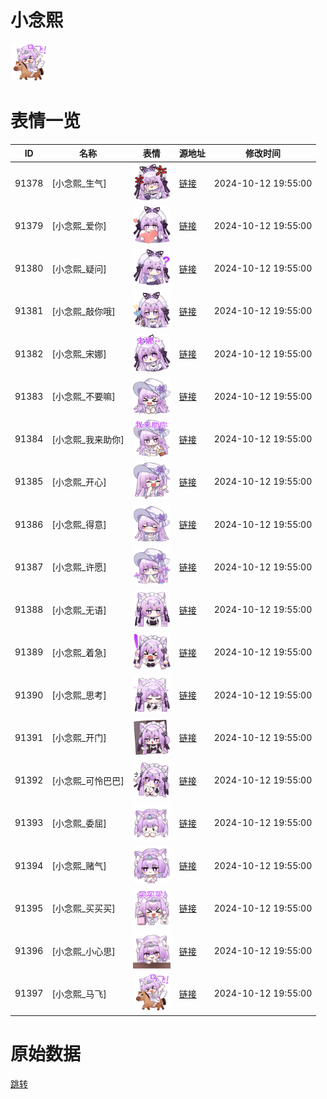 # 小念熙

<img src="./cover.png" height="60" alt="cover" />

# 表情一览

|ID|名称|表情|源地址|修改时间|
|----|----|----|----|----|
|91378|[小念熙_生气]|<img src="./pic/091378_%5B小念熙_生气%5D.png" height="60" alt="生气"/>|[链接](https://i0.hdslb.com/bfs/garb/512259e7093cf5c5f3f576a5bf375eb966651f29.png)|2024-10-12 19:55:00|
|91379|[小念熙_爱你]|<img src="./pic/091379_%5B小念熙_爱你%5D.png" height="60" alt="爱你"/>|[链接](https://i0.hdslb.com/bfs/garb/872a1d30ea430345f6d42852157337382c3f1666.png)|2024-10-12 19:55:00|
|91380|[小念熙_疑问]|<img src="./pic/091380_%5B小念熙_疑问%5D.png" height="60" alt="疑问"/>|[链接](https://i0.hdslb.com/bfs/garb/67586a277de223843ebf1bf3d47ac0ce8e780b72.png)|2024-10-12 19:55:00|
|91381|[小念熙_敲你哦]|<img src="./pic/091381_%5B小念熙_敲你哦%5D.png" height="60" alt="敲你哦"/>|[链接](https://i0.hdslb.com/bfs/garb/523e8d8b87f310d22a6b924adb4585b02aae4afd.png)|2024-10-12 19:55:00|
|91382|[小念熙_宋娜]|<img src="./pic/091382_%5B小念熙_宋娜%5D.png" height="60" alt="宋娜"/>|[链接](https://i0.hdslb.com/bfs/garb/426a1ed2d72cb2daf950eb1ba52c1ff835b35fd6.png)|2024-10-12 19:55:00|
|91383|[小念熙_不要嘛]|<img src="./pic/091383_%5B小念熙_不要嘛%5D.png" height="60" alt="不要嘛"/>|[链接](https://i0.hdslb.com/bfs/garb/c22955bbbf176ff7aa49115cfeb1edd4bbceae63.png)|2024-10-12 19:55:00|
|91384|[小念熙_我来助你]|<img src="./pic/091384_%5B小念熙_我来助你%5D.png" height="60" alt="我来助你"/>|[链接](https://i0.hdslb.com/bfs/garb/d28057eb9acad7dbb26a9b469f524c2d6951a1e1.png)|2024-10-12 19:55:00|
|91385|[小念熙_开心]|<img src="./pic/091385_%5B小念熙_开心%5D.png" height="60" alt="开心"/>|[链接](https://i0.hdslb.com/bfs/garb/91805b7daebf645b10a1958959bd2a6b81b8ca24.png)|2024-10-12 19:55:00|
|91386|[小念熙_得意]|<img src="./pic/091386_%5B小念熙_得意%5D.png" height="60" alt="得意"/>|[链接](https://i0.hdslb.com/bfs/garb/3ca1f2982e8c4fdcba9cb455e34d4b252feb0960.png)|2024-10-12 19:55:00|
|91387|[小念熙_许愿]|<img src="./pic/091387_%5B小念熙_许愿%5D.png" height="60" alt="许愿"/>|[链接](https://i0.hdslb.com/bfs/garb/57b5f6a7f181c593cb77e76c891d04af8abce5a2.png)|2024-10-12 19:55:00|
|91388|[小念熙_无语]|<img src="./pic/091388_%5B小念熙_无语%5D.png" height="60" alt="无语"/>|[链接](https://i0.hdslb.com/bfs/garb/c4928564b406f7482b07babd5427e61c2a6c6df5.png)|2024-10-12 19:55:00|
|91389|[小念熙_着急]|<img src="./pic/091389_%5B小念熙_着急%5D.png" height="60" alt="着急"/>|[链接](https://i0.hdslb.com/bfs/garb/fb58996bc33fcd978e54b94fb30f54dc38982805.png)|2024-10-12 19:55:00|
|91390|[小念熙_思考]|<img src="./pic/091390_%5B小念熙_思考%5D.png" height="60" alt="思考"/>|[链接](https://i0.hdslb.com/bfs/garb/66212f873c61bda545582346fbe4e96cc8ca03d9.png)|2024-10-12 19:55:00|
|91391|[小念熙_开门]|<img src="./pic/091391_%5B小念熙_开门%5D.png" height="60" alt="开门"/>|[链接](https://i0.hdslb.com/bfs/garb/1f6e917e067148046caefe3961f1238e9bb66b96.png)|2024-10-12 19:55:00|
|91392|[小念熙_可怜巴巴]|<img src="./pic/091392_%5B小念熙_可怜巴巴%5D.png" height="60" alt="可怜巴巴"/>|[链接](https://i0.hdslb.com/bfs/garb/330bc0de3c713593ac9d4d82c7174162314159ec.png)|2024-10-12 19:55:00|
|91393|[小念熙_委屈]|<img src="./pic/091393_%5B小念熙_委屈%5D.png" height="60" alt="委屈"/>|[链接](https://i0.hdslb.com/bfs/garb/298aa2485621dff6a9c7f08f15f997d47b52c6b7.png)|2024-10-12 19:55:00|
|91394|[小念熙_赌气]|<img src="./pic/091394_%5B小念熙_赌气%5D.png" height="60" alt="赌气"/>|[链接](https://i0.hdslb.com/bfs/garb/3bff2b810a8f3997ae68318ecddca2e423021667.png)|2024-10-12 19:55:00|
|91395|[小念熙_买买买]|<img src="./pic/091395_%5B小念熙_买买买%5D.png" height="60" alt="买买买"/>|[链接](https://i0.hdslb.com/bfs/garb/47e1fe57bbce47d13a3bdc5e481e71d7a2fd9fde.png)|2024-10-12 19:55:00|
|91396|[小念熙_小心思]|<img src="./pic/091396_%5B小念熙_小心思%5D.png" height="60" alt="小心思"/>|[链接](https://i0.hdslb.com/bfs/garb/9b101527b37338ef9b7267834caf0235292f6057.png)|2024-10-12 19:55:00|
|91397|[小念熙_马飞]|<img src="./pic/091397_%5B小念熙_马飞%5D.png" height="60" alt="马飞"/>|[链接](https://i0.hdslb.com/bfs/garb/0707e0e9c4350364e63f552222022a833113c5ee.png)|2024-10-12 19:55:00|

# 原始数据

[跳转](./raw.json)

